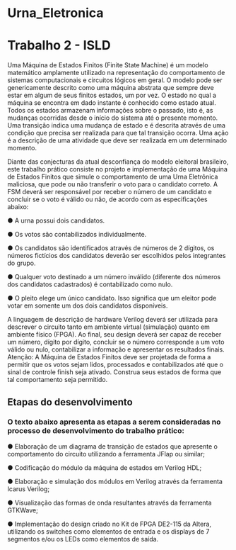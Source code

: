 # Urna_Eletronica
<h1>Trabalho 2 - ISLD</h1>
<p>Uma Máquina de Estados Finitos (Finite State Machine) é um modelo matemático
amplamente utilizado na representação do comportamento de sistemas computacionais e
circuitos lógicos em geral. O modelo pode ser genericamente descrito como uma máquina
abstrata que sempre deve estar em algum de seus finitos estados, um por vez. O estado no
qual a máquina se encontra em dado instante é conhecido como estado atual. Todos os
estados armazenam informações sobre o passado, isto é, as mudanças ocorridas desde o
início do sistema até o presente momento. Uma transição indica uma mudança de estado e
é descrita através de uma condição que precisa ser realizada para que tal transição ocorra.
Uma ação é a descrição de uma atividade que deve ser realizada em um determinado
momento.</p>

<p>Diante das conjecturas da atual desconfiança do modelo eleitoral brasileiro, este
trabalho prático consiste no projeto e implementação de uma Máquina de Estados Finitos
que simule o comportamento de uma Urna Eletrônica maliciosa, que pode ou não transferir
o voto para o candidato correto. A FSM deverá ser responsável por receber o número de
um candidato e concluir se o voto é válido ou não, de acordo com as especificações abaixo:</p>

<p>● A urna possui dois candidatos.</p>
<p>● Os votos são contabilizados individualmente.</p>
<p>● Os candidatos são identificados através de números de 2 dígitos, os números
fictícios dos candidatos deverão ser escolhidos pelos integrantes do grupo.</p>
<p>● Qualquer voto destinado a um número inválido (diferente dos números dos
candidatos cadastrados) é contabilizado como nulo.</p>
<p>● O pleito elege um único candidato. Isso significa que um eleitor pode votar em
somente um dos dois candidatos disponíveis.</p>


<p>A linguagem de descrição de hardware Verilog deverá ser utilizada para descrever o circuito
tanto em ambiente virtual (simulação) quanto em ambiente físico (FPGA). Ao final, seu design deverá
ser capaz de receber um número, dígito por dígito, concluir se o número corresponde a um voto
válido ou nulo, contabilizar a informação e apresentar os resultados finais.
Atenção: A Máquina de Estados Finitos deve ser projetada de forma a permitir que os votos
sejam lidos, processados e contabilizados até que o sinal de controle finish seja ativado. Construa
seus estados de forma que tal comportamento seja permitido.</p>

<h2>Etapas do desenvolvimento</h2>

<h3>O texto abaixo apresenta as etapas a serem consideradas no processo de desenvolvimento do
trabalho prático:</h3>
<p>● Elaboração de um diagrama de transição de estados que apresente o comportamento do
circuito utilizando a ferramenta JFlap ou similar;</p>

<p>● Codificação do módulo da máquina de estados em Verilog HDL;</p>

<p>● Elaboração e simulação dos módulos em Verilog através da ferramenta Icarus Verilog;</p>

<p>● Visualização das formas de onda resultantes através da ferramenta GTKWave;</p>

<p>● Implementação do design criado no Kit de FPGA DE2-115 da Altera, utilizando os switches
como elementos de entrada e os displays de 7 segmentos e/ou os LEDs como elementos de
saída. </p>
